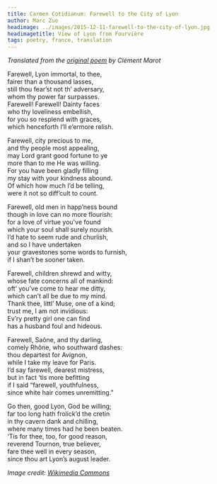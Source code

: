 ```yaml
---
title: Carmen Cotidianum: Farewell to the City of Lyon
author: Marc Zuo
headimage: ../images/2015-12-11-farewell-to-the-city-of-lyon.jpg
headimagetitle: View of Lyon from Fourvière
tags: poetry, france, translation
---
```


_Translated from the [original
poem](https://books.google.fr/books?id=1tpWAAAAcAAJ&pg=PA544&lpg=PA544&source=bl&ots=-ULuyl8A4x&sig=DTzYEfkrkUmseNWghHRCosoaPas&hl=fr&sa=X&ved=0ahUKEwinmtn_s9LJAhWCRxoKHe6hAqYQ6AEISjAJ#v=onepage&q&f=false)
by Clément Marot_

Farewell, Lyon immortal, to thee,  
fairer than a thousand lasses,  
still thou fear’st not th’ adversary,  
whom thy power far surpasses.  
Farewell! Farewell! Dainty faces  
who thy loveliness embellish,  
for you so resplend with graces,  
which henceforth I’ll e’ermore relish.  
  
Farewell, city precious to me,  
and thy people most appealing,  
may Lord grant good fortune to ye  
more than to me He was willing.  
For you have been gladly filling  
my stay with your kindness abound.  
Of which how much I’d be telling,  
were it not so diff’cult to count.  
  
Farewell, old men in happ’ness bound  
though in love can no more flourish:  
for a love of virtue you've found  
which your soul shall surely nourish.  
I’d hate to seem rude and churlish,  
and so I have undertaken  
your gravestones some words to furnish,  
if I shan’t be sooner taken.  
  
Farewell, children shrewd and witty,  
whose fate concerns all of mankind:  
oft’ you’ve come to hear me ditty,  
which can’t all be due to my mind.  
Thank thee, littl’ Muse, one of a kind;  
trust me, I am not invidious:  
Ev’ry pretty girl one can find  
has a husband foul and hideous.  
  
Farewell, Saône, and thy darling,  
comely Rhône, who southward dashes:  
thou departest for Avignon,  
while I take my leave for Paris.  
I’d say farewell, dearest mistress,  
but in fact ‘tis more befitting  
if I said “farewell, youthfulness,  
since white hair comes unremitting.”  
  
Go then, good Lyon, God be willing;  
far too long hath frolick’d the cretin  
in thy cavern dank and chilling,  
where many times had he been beaten.  
‘Tis for thee, too, for good reason,  
reverend Tournon, true believer,  
fare thee well in every season,  
since thou art Lyon’s august leader.  

_Image credit: [Wikimedia
Commons](https://commons.wikimedia.org/wiki/File:01._Panorama_de_Lyon_pris_depuis_le_toit_de_la_Basilique_de_Fourvière.jpg)_
